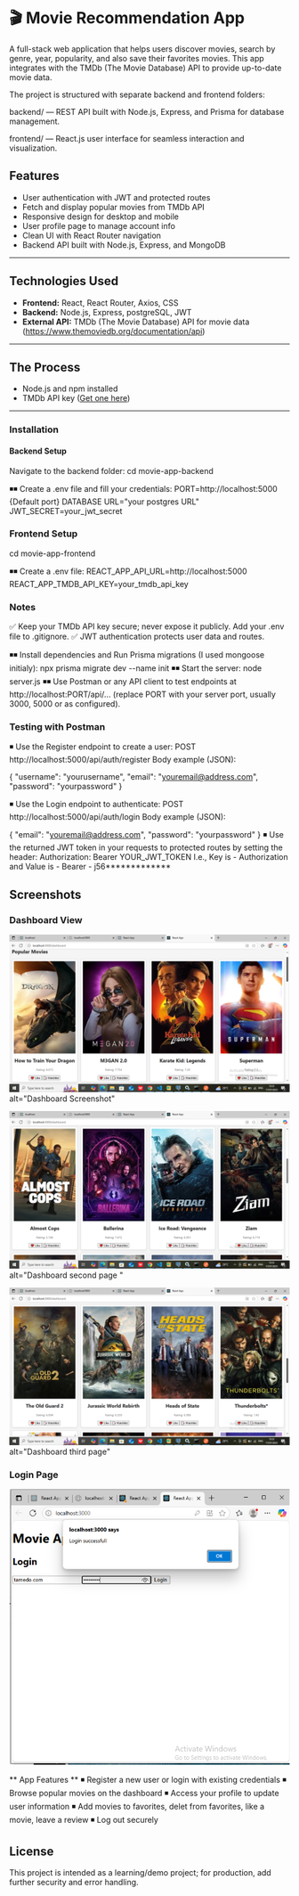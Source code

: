 # 🎬 Movie Recommendation App

A full-stack web application that helps users discover movies, search by genre, year, popularity, and also save their favorites movies. This app integrates with the TMDb (The Movie Database) API to provide up-to-date movie data.

The project is structured with separate backend and frontend folders:

backend/ — REST API built with Node.js, Express, and Prisma for database management.

frontend/ — React.js user interface for seamless interaction and visualization.

## Features

- User authentication with JWT and protected routes
- Fetch and display popular movies from TMDb API
- Responsive design for desktop and mobile
- User profile page to manage account info
- Clean UI with React Router navigation
- Backend API built with Node.js, Express, and MongoDB

---

## Technologies Used

- **Frontend:** React, React Router, Axios, CSS
- **Backend:** Node.js, Express, postgreSQL, JWT
- **External API:** TMDb (The Movie Database) API for movie data (https://www.themoviedb.org/documentation/api)

---

## The Process

- Node.js and npm installed
- TMDb API key ([Get one here](https://www.themoviedb.org/documentation/api))

---

### Installation

#### Backend Setup

Navigate to the backend folder:
cd movie-app-backend

◾◾ Create a .env file and fill your credentials: 
	PORT=http://localhost:5000 {Default port}
	DATABASE URL="your postgres URL"
	JWT_SECRET=your_jwt_secret

### Frontend Setup 
cd movie-app-frontend 

◾◾ Create a .env file:
	REACT_APP_API_URL=http://localhost:5000
	REACT_APP_TMDB_API_KEY=your_tmdb_api_key
 ### Notes
✅ Keep your TMDb API key secure; never expose it publicly. Add your .env file to .gitignore. 
✅ JWT authentication protects user data and routes.

◾◾ Install dependencies and Run Prisma migrations (I used mongoose initialy):
    npx prisma migrate dev --name init
◾◾ Start the server:
    node server.js
◾◾ Use Postman or any API client to test endpoints at http://localhost:PORT/api/... (replace PORT with your server port, usually 3000, 5000 or as configured). 

### Testing with Postman
◾ Use the Register endpoint to create a user:
POST http://localhost:5000/api/auth/register
Body example (JSON):

{
  "username": "yourusername",
  "email": "youremail@address.com",
  "password": "yourpassword"
}

◾ Use the Login endpoint to authenticate:
POST http://localhost:5000/api/auth/login
Body example (JSON):

{
  "email": "youremail@address.com",
  "password": "yourpassword"
}
◾ Use the returned JWT token in your requests to protected routes by setting the header:
Authorization: Bearer YOUR_JWT_TOKEN 
I.e., Key is - Authorization and Value is - Bearer - j56*************

## Screenshots

### Dashboard View

![Dashboard Screenshot](<movie-app-backend/images/Screenshot 1.png>) alt="Dashboard Screenshot"

![Dashboard Screenshot2](<movie-app-backend/images/Screenshot 2.png>) alt="Dashboard second page "

![Dashboard Screenshot](<movie-app-backend/images/Screenshot 3.png>) alt="Dashboard third page"

### Login Page

![Login Screenshot](<movie-app-backend/images/Screenshot login page.png>)

** App Features **
◾ Register a new user or login with existing credentials
◾ Browse popular movies on the dashboard
◾ Access your profile to update user information
◾ Add movies to favorites, delet from favorites, like a movie, leave a review
◾ Log out securely

## License
This project is intended as a learning/demo project; for production, add further security and error handling.
